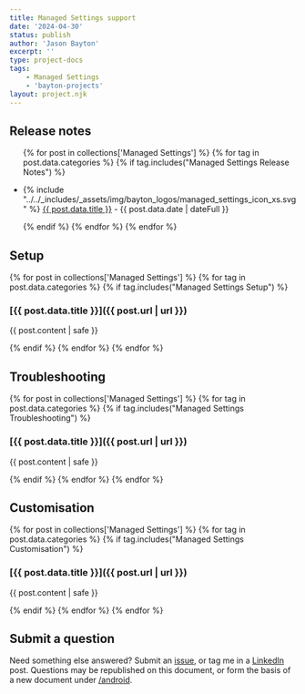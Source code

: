 ```yaml
---
title: Managed Settings support
date: '2024-04-30'
status: publish
author: 'Jason Bayton'
excerpt: ''
type: project-docs
tags: 
    - Managed Settings
    - 'bayton-projects'
layout: project.njk
---
```

## Release notes

<div class="support-list">
  <ul>

  {% for post in collections['Managed Settings'] %}
  {% for tag in post.data.categories %}
  {% if tag.includes("Managed Settings Release Notes") %}

  <li>{% include "../../_includes/_assets/img/bayton_logos/managed_settings_icon_xs.svg" %} <a href="{{ post.url | url }}">{{ post.data.title }}</a> - {{ post.data.date | dateFull }}</li>

  {% endif %}
  {% endfor %}
  {% endfor %}

  </ul>
</div>

## Setup

{% for post in collections['Managed Settings'] %}
{% for tag in post.data.categories %}
{% if tag.includes("Managed Settings Setup") %}
<div class="post-block">
<div class="post-body">

### [{{ post.data.title }}]({{ post.url | url }})

<div class="post-content">

{{ post.content | safe }}

</div>
</div>
</div>
{% endif %}
{% endfor %}
{% endfor %}

## Troubleshooting

{% for post in collections['Managed Settings'] %}
{% for tag in post.data.categories %}
{% if tag.includes("Managed Settings Troubleshooting") %}
<div class="post-block">
<div class="post-body">

### [{{ post.data.title }}]({{ post.url | url }})

<div class="post-content">

{{ post.content | safe }}

</div>
</div>
</div>
{% endif %}
{% endfor %}
{% endfor %}

## Customisation

{% for post in collections['Managed Settings'] %}
{% for tag in post.data.categories %}
{% if tag.includes("Managed Settings Customisation") %}
<div class="post-block">
<div class="post-body">

### [{{ post.data.title }}]({{ post.url | url }})

<div class="post-content">

{{ post.content | safe }}

</div>
</div>
</div>
{% endif %}
{% endfor %}
{% endfor %}

## Submit a question

Need something else answered? Submit an [issue](https://github.com/jasonbayton/11ty/issues/new?assignees=jasonbayton&labels=documentation&template=content-request.md&title=%5BContent+request%5D), or tag me in a [LinkedIn](https://linkedin.com/in/jasonbayton) post. Questions may be republished on this document, or form the basis of a new document under [/android](/android).